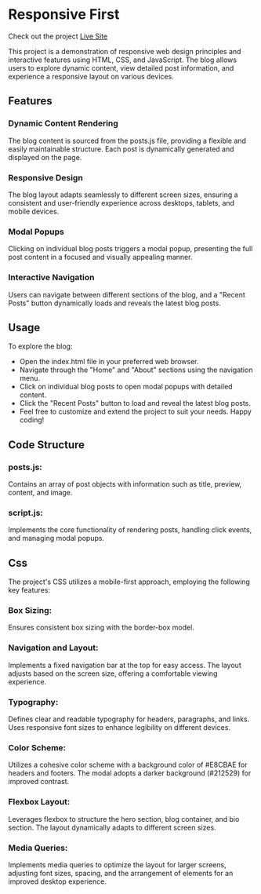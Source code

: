 # Responsive First

Check out the project [Live Site](https://silviasaverino.github.io/Responsive-First/)

This project is a demonstration of responsive web design principles and interactive features using HTML, CSS, and JavaScript. The blog allows users to explore dynamic content, view detailed post information, and experience a responsive layout on various devices.

## Features
### Dynamic Content Rendering
The blog content is sourced from the posts.js file, providing a flexible and easily maintainable structure. Each post is dynamically generated and displayed on the page.

### Responsive Design
The blog layout adapts seamlessly to different screen sizes, ensuring a consistent and user-friendly experience across desktops, tablets, and mobile devices.

### Modal Popups
Clicking on individual blog posts triggers a modal popup, presenting the full post content in a focused and visually appealing manner.

### Interactive Navigation
Users can navigate between different sections of the blog, and a "Recent Posts" button dynamically loads and reveals the latest blog posts.

## Usage
To explore the blog:

- Open the index.html file in your preferred web browser.
- Navigate through the "Home" and "About" sections using the navigation menu.
- Click on individual blog posts to open modal popups with detailed content.
- Click the "Recent Posts" button to load and reveal the latest blog posts.
- Feel free to customize and extend the project to suit your needs. Happy coding!

## Code Structure
### posts.js: 
Contains an array of post objects with information such as title, preview, content, and image.

### script.js: 
Implements the core functionality of rendering posts, handling click events, and managing modal popups.

## Css
The project's CSS utilizes a mobile-first approach, employing the following key features:

### Box Sizing: 
Ensures consistent box sizing with the border-box model.

### Navigation and Layout: 
Implements a fixed navigation bar at the top for easy access. The layout adjusts based on the screen size, offering a comfortable viewing experience.

### Typography: 
Defines clear and readable typography for headers, paragraphs, and links. Uses responsive font sizes to enhance legibility on different devices.

### Color Scheme: 
Utilizes a cohesive color scheme with a background color of #E8CBAE for headers and footers. The modal adopts a darker background (#212529) for improved contrast.

### Flexbox Layout: 
Leverages flexbox to structure the hero section, blog container, and bio section. The layout dynamically adapts to different screen sizes.

### Media Queries: 
Implements media queries to optimize the layout for larger screens, adjusting font sizes, spacing, and the arrangement of elements for an improved desktop experience.